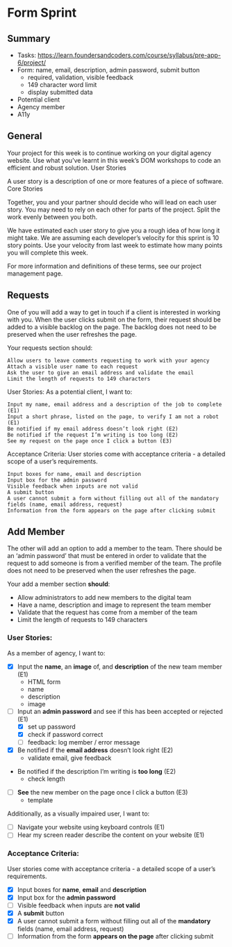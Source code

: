 # Form Sprint

## Summary

- Tasks: <https://learn.foundersandcoders.com/course/syllabus/pre-app-6/project/>
- Form: name, email, description, admin password, submit button
  - required, validation, visible feedback
  - 149 character word limit
  - display submitted data
- Potential client
- Agency member
- A11y

## General

Your project for this week is to continue working on your digital agency website.
Use what you’ve learnt in this week’s DOM workshops to code an efficient and robust solution.
User Stories

A user story is a description of one or more features of a piece of software.
Core Stories

Together, you and your partner should decide who will lead on each user story. You may need to rely on each other for parts of the project. Split the work evenly between you both.

We have estimated each user story to give you a rough idea of how long it might take. We are assuming each developer’s velocity for this sprint is 10 story points. Use your velocity from last week to estimate how many points you will complete this week.

For more information and definitions of these terms, see our project management page.

## Requests

One of you will add a way to get in touch if a client is interested in working with you. When the user clicks submit on the form, their request should be added to a visible backlog on the page. The backlog does not need to be preserved when the user refreshes the page.

Your requests section should:

    Allow users to leave comments requesting to work with your agency
    Attach a visible user name to each request
    Ask the user to give an email address and validate the email
    Limit the length of requests to 149 characters

User Stories:
As a potential client, I want to:

    Input my name, email address and a description of the job to complete (E1)
    Input a short phrase, listed on the page, to verify I am not a robot (E1)
    Be notified if my email address doesn’t look right (E2)
    Be notified if the request I’m writing is too long (E2)
    See my request on the page once I click a button (E3)

Acceptance Criteria:
User stories come with acceptance criteria - a detailed scope of a user’s requirements.

    Input boxes for name, email and description
    Input box for the admin password
    Visible feedback when inputs are not valid
    A submit button
    A user cannot submit a form without filling out all of the mandatory fields (name, email address, request)
    Information from the form appears on the page after clicking submit

## Add Member

The other will add an option to add a member to the team. There should be an ‘admin password’ that must be entered in order to validate that the request to add someone is from a verified member of the team. The profile does not need to be preserved when the user refreshes the page.

Your add a member section **should**:

- Allow administrators to add new members to the digital team
- Have a name, description and image to represent the team member
- Validate that the request has come from a member of the team
- Limit the length of requests to 149 characters

### User Stories:

As a member of agency, I want to:

- [x] Input the **name**, an **image** of, and **description** of the new team member (E1)
  - HTML form
  - name
  - description
  - image
- [ ] Input an **admin password** and see if this has been accepted or rejected (E1)
  - [x] set up password
  - [x] check if password correct
  - [ ] feedback: log member / error message
- [x] Be notified if the **email address** doesn’t look right (E2)
  - validate email, give feedback
- Be notified if the description I’m writing is **too long** (E2)
  - check length
- [ ] **See** the new member on the page once I click a button (E3)
  - template

Additionally, as a visually impaired user, I want to:

- [ ] Navigate your website using keyboard controls (E1)
- [ ] Hear my screen reader describe the content on your website (E1)

### Acceptance Criteria:

User stories come with acceptance criteria - a detailed scope of a user’s requirements.

- [x] Input boxes for **name**, **email** and **description**
- [x] Input box for the **admin password**
- [ ] Visible feedback when inputs are **not valid**
- [x] A **submit** button
- [x] A user cannot submit a form without filling out all of the **mandatory** fields (name, email address, request)
- [ ] Information from the form **appears on the page** after clicking submit
